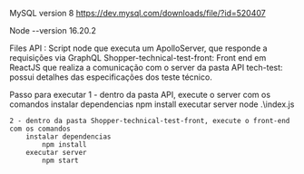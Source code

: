 MySQL version 8 https://dev.mysql.com/downloads/file/?id=520407

Node --version
    16.20.2

Files
    API : Script node que executa um ApolloServer, que responde a requisições via GraphQL
    Shopper-technical-test-front: Front end em ReactJS que realiza a comunicação com o server da pasta API
    tech-test: possui detalhes das especificações dos teste técnico.

Passo para executar
    1 - dentro da pasta API, execute o server com os comandos
        instalar dependencias
            npm install
        executar server
            node .\index.js


    2 - dentro da pasta Shopper-technical-test-front, execute o front-end com os comandos
        instalar dependencias
            npm install
        executar server
            npm start